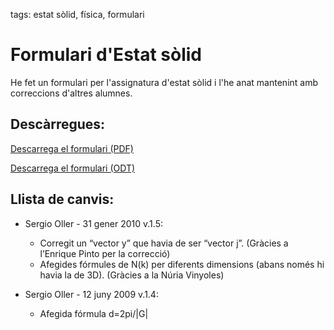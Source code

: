tags: estat sòlid, física, formulari

# Formulari d'Estat sòlid

He fet un formulari per l'assignatura d'estat sòlid i l'he anat mantenint amb correccions d'altres alumnes.

## Descàrregues:

[Descarrega el formulari (PDF)](/assets/files/2010/formulariES.pdf)

[Descarrega el formulari (ODT)](/assets/files/2010/formulariES.odt)


## Llista de canvis:

- Sergio Oller - 31 gener 2010 v.1.5:
   - Corregit un “vector y” que havia de ser “vector j”. (Gràcies a l’Enrique Pinto per la correcció)
   - Afegides fórmules de N(k) per diferents dimensions (abans només hi havia la de 3D). (Gràcies a la Núria Vinyoles)

- Sergio Oller - 12 juny 2009  v.1.4:
   
   - Afegida fórmula d=2pi/|G|
